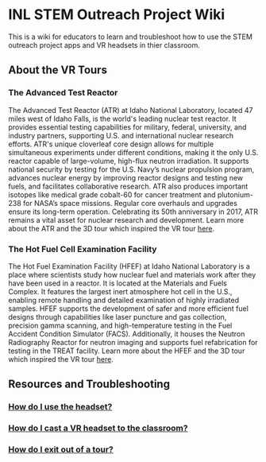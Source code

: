 # INL STEM Outreach Project Wiki
This is a wiki for educators to learn and troubleshoot how to use the STEM outreach project apps and VR headsets in thier classroom.

## About the VR Tours

### The Advanced Test Reactor
The Advanced Test Reactor (ATR) at Idaho National Laboratory, located 47 miles west of Idaho Falls, is the world's leading nuclear test reactor. It provides essential testing capabilities for military, federal, university, and industry partners, supporting U.S. and international nuclear research efforts. ATR's unique cloverleaf core design allows for multiple simultaneous experiments under different conditions, making it the only U.S. reactor capable of large-volume, high-flux neutron irradiation. It supports national security by testing for the U.S. Navy’s nuclear propulsion program, advances nuclear energy by improving reactor designs and testing new fuels, and facilitates collaborative research. ATR also produces important isotopes like medical grade cobalt-60 for cancer treatment and plutonium-238 for NASA’s space missions. Regular core overhauls and upgrades ensure its long-term operation. Celebrating its 50th anniversary in 2017, ATR remains a vital asset for nuclear research and development.
Learn more about the ATR and the 3D tour which inspired the VR tour [here](https://inl.gov/advanced-test-reactor/).

### The Hot Fuel Cell Examination Facility
The Hot Fuel Examination Facility (HFEF) at Idaho National Laboratory is a place where scientists study how nuclear fuel and materials work after they have been used in a reactor. It is located at the Materials and Fuels Complex. It features the largest inert atmosphere hot cell in the U.S., enabling remote handling and detailed examination of highly irradiated samples. HFEF supports the development of safer and more efficient fuel designs through capabilities like laser puncture and gas collection, precision gamma scanning, and high-temperature testing in the Fuel Accident Condition Simulator (FACS). Additionally, it houses the Neutron Radiography Reactor for neutron imaging and supports fuel refabrication for testing in the TREAT facility.
Learn more about the HFEF and the 3D tour which inspired the VR tour [here](https://mfc.inl.gov/SitePages/Hot%20Fuel%20Examination%20Facility.aspx).

## Resources and Troubleshooting

### [How do I use the headset?](HowToHeadsetControls.md)

### [How do I cast a VR headset to the classroom?](ClassroomCasting.md)

### [How do I exit out of a tour?](HowToHeadsetControls.md)